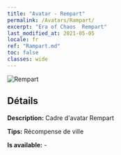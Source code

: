 ```yaml
---
title: "Avatar - Rempart"
permalink: /Avatars/Rampart/
excerpt: "Era of Chaos  Rempart"
last_modified_at: 2021-05-05
locale: fr
ref: "Rampart.md"
toc: false
classes: wide
---
```

 ![Rempart](/images/a/avatarFrame_12.png)

## Détails

 **Description:** Cadre d'avatar Rempart 

 **Tips:** Récompense de ville 

 **Is available:**  - 

